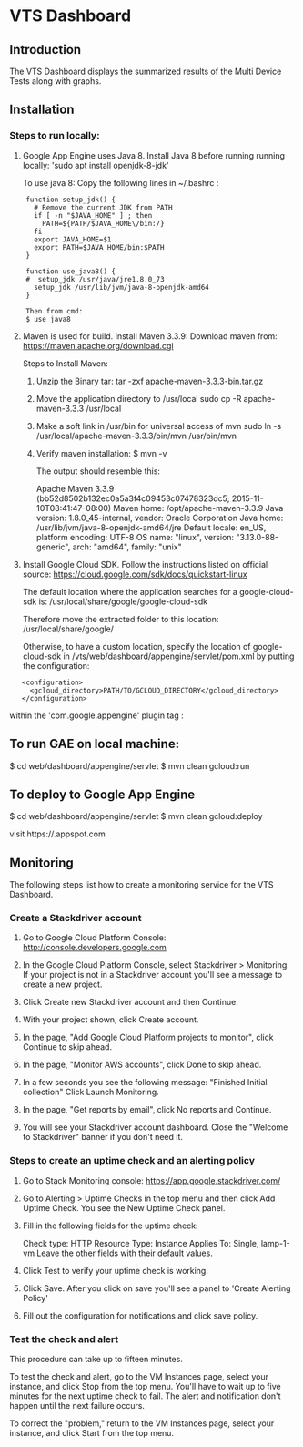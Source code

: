 # VTS Dashboard

## Introduction

The VTS Dashboard displays the summarized results of the Multi Device Tests along with graphs.

## Installation

### Steps to run locally:

1. Google App Engine uses Java 8. Install Java 8 before running running locally:
   'sudo apt install openjdk-8-jdk'

   To use java 8:
   Copy the following lines in ~/.bashrc :

```
    function setup_jdk() {
      # Remove the current JDK from PATH
      if [ -n "$JAVA_HOME" ] ; then
        PATH=${PATH/$JAVA_HOME\/bin:/}
      fi
      export JAVA_HOME=$1
      export PATH=$JAVA_HOME/bin:$PATH
    }

    function use_java8() {
    #  setup_jdk /usr/java/jre1.8.0_73
      setup_jdk /usr/lib/jvm/java-8-openjdk-amd64
    }

    Then from cmd:
    $ use_java8
```

2. Maven is used for build. Install Maven 3.3.9:
   Download maven from:
   https://maven.apache.org/download.cgi

   Steps to Install Maven:
   1) Unzip the Binary tar:
      tar -zxf apache-maven-3.3.3-bin.tar.gz

   2) Move the application directory to /usr/local
      sudo cp -R apache-maven-3.3.3 /usr/local

   3) Make a soft link in /usr/bin for universal access of mvn
      sudo ln -s /usr/local/apache-maven-3.3.3/bin/mvn /usr/bin/mvn

   4) Verify maven installation:
      $ mvn -v

      The output should resemble this:

      Apache Maven 3.3.9 (bb52d8502b132ec0a5a3f4c09453c07478323dc5; 2015-11-10T08:41:47-08:00)
      Maven home: /opt/apache-maven-3.3.9
      Java version: 1.8.0_45-internal, vendor: Oracle Corporation
      Java home: /usr/lib/jvm/java-8-openjdk-amd64/jre
      Default locale: en_US, platform encoding: UTF-8
      OS name: "linux", version: "3.13.0-88-generic", arch: "amd64", family: "unix"

3. Install Google Cloud SDK. Follow the instructions listed on official source:
   https://cloud.google.com/sdk/docs/quickstart-linux

   The default location where the application searches for a google-cloud-sdk is:
   /usr/local/share/google/google-cloud-sdk

   Therefore move the extracted folder to this location: /usr/local/share/google/

   Otherwise, to have a custom location, specify the location of
   google-cloud-sdk in /vts/web/dashboard/appengine/servlet/pom.xml by putting the configuration:

```
   <configuration>
     <gcloud_directory>PATH/TO/GCLOUD_DIRECTORY</gcloud_directory>
   </configuration>
```
   within the 'com.google.appengine' plugin tag :

## To run GAE on local machine:

$ cd web/dashboard/appengine/servlet
$ mvn clean gcloud:run

## To deploy to Google App Engine

$ cd web/dashboard/appengine/servlet
$ mvn clean gcloud:deploy

visit https://<YOUR-PROJECT-NAME>.appspot.com

## Monitoring

The following steps list how to create a monitoring service for the VTS Dashboard.

### Create a Stackdriver account

1. Go to Google Cloud Platform Console:
   http://console.developers.google.com

2. In the Google Cloud Platform Console, select Stackdriver > Monitoring.
   If your project is not in a Stackdriver account you'll see a message to
   create a new project.

3. Click Create new Stackdriver account and then Continue.

4. With your project shown, click Create account.

5. In the page, "Add Google Cloud Platform projects to monitor", click Continue to skip ahead.

6. In the page, "Monitor AWS accounts", click Done to skip ahead.

7. In a few seconds you see the following message:
   "Finished Initial collection"
   Click Launch Monitoring.

8. In the page, "Get reports by email", click No reports and Continue.

9. You will see your Stackdriver account dashboard.
   Close the "Welcome to Stackdriver" banner if you don't need it.

### Steps to create an uptime check and an alerting policy

1. Go to Stack Monitoring console:
   https://app.google.stackdriver.com/

2. Go to Alerting > Uptime Checks in the top menu and then click Add Uptime Check.
   You see the New Uptime Check panel.

3. Fill in the following fields for the uptime check:

    Check type: HTTP
    Resource Type: Instance
    Applies To: Single, lamp-1-vm
    Leave the other fields with their default values.

4. Click Test to verify your uptime check is working.

5. Click Save. After you click on save you'll see a panel to
   'Create Alerting Policy'

6. Fill out the configuration for notifications and click save policy.

### Test the check and alert

This procedure can take up to fifteen minutes.

To test the check and alert, go to the VM Instances page, select your instance, and click Stop from the top menu.
You'll have to wait up to five minutes for the next uptime check to fail. The alert and notification don't happen until the next failure occurs.

To correct the "problem," return to the VM Instances page, select your instance, and click Start from the top menu.
